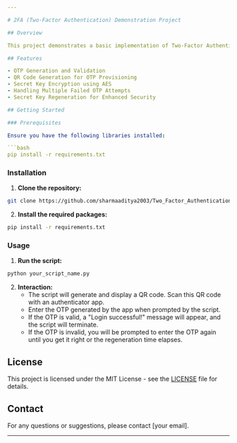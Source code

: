 ```yaml
---

# 2FA (Two-Factor Authentication) Demonstration Project

## Overview

This project demonstrates a basic implementation of Two-Factor Authentication (2FA) using Python. It showcases the process of generating and validating One-Time Passwords (OTPs) using a QR code scanned by an authenticator app. The project includes features like secret key encryption, QR code generation, OTP validation, and handling of failed attempts with a blocking mechanism.

## Features

- OTP Generation and Validation
- QR Code Generation for OTP Provisioning
- Secret Key Encryption using AES
- Handling Multiple Failed OTP Attempts
- Secret Key Regeneration for Enhanced Security

## Getting Started

### Prerequisites

Ensure you have the following libraries installed:

```bash
pip install -r requirements.txt
```

### Installation

1. **Clone the repository:**

```bash
git clone https://github.com/sharmaaditya2003/Two_Factor_Authentication/blob/main/Two_Factor_Auth.py
```

2. **Install the required packages:**

```bash
pip install -r requirements.txt
```

### Usage

1. **Run the script:**

```bash
python your_script_name.py
```

2. **Interaction:**
    - The script will generate and display a QR code. Scan this QR code with an authenticator app.
    - Enter the OTP generated by the app when prompted by the script.
    - If the OTP is valid, a "Login successful!" message will appear, and the script will terminate.
    - If the OTP is invalid, you will be prompted to enter the OTP again until you get it right or the regeneration time elapses.

## License

This project is licensed under the MIT License - see the [LICENSE](LICENSE) file for details.

## Contact

For any questions or suggestions, please contact [your email].

---
```


